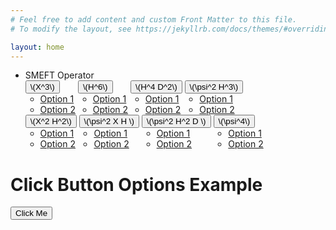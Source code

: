 ```yaml
---
# Feel free to add content and custom Front Matter to this file.
# To modify the layout, see https://jekyllrb.com/docs/themes/#overriding-theme-defaults

layout: home
---
```


<head>
  <title>Expandable Dropdown Menu Example</title>
  <script>
    function toggleDropdown() {
      var dropdownContent = document.getElementById("dropdown-content");
      dropdownContent.classList.toggle("show");
    }
  </script>
  <script src="https://polyfill.io/v3/polyfill.min.js?features=es6"></script>
  <script src="https://cdnjs.cloudflare.com/ajax/libs/mathjax/2.7.7/MathJax.js?config=TeX-MML-AM_CHTML"></script>
  <script>
    function toggleOptions() {
      var options = document.getElementById("options");
      options.style.display = options.style.display === "none" ? "block" : "none";
    }
  </script>  
  <style>
    .dropdown {
      position: relative;
      display: inline-block;
    }
    
    .dropdown-content {
      display: none;
      position: absolute;
      background-color: #f9f9f9;
      min-width: 160px;
      box-shadow: 0px 8px 16px 0px rgba(0,0,0,0.2);
      padding: 12px 16px;
    }
    
    .dropdown:hover .dropdown-content {
      display: block;
    }
    
    .options {
      display: none;
    }
  </style>
</head>
<body>
  <nav>
    <ul class="menu">
    <li> SMEFT   Operator </li>
      <li class="dropdown">
        <button onclick="toggleDropdown()">\(X^3\)</button>
        <ul class="dropdown-content" id="dropdown-content">
          <li><a href="#">Option 1</a></li>
          <li><a href="#">Option 2</a></li>
        </ul>
      </li>
      <li class="dropdown">
        <button onclick="toggleDropdown()">\(H^6\)</button>
        <ul class="dropdown-content" id="dropdown-content">
          <li><a href="#">Option 1</a></li>
          <li><a href="#">Option 2</a></li>
        </ul>
      </li>      
      <li class="dropdown">
        <button onclick="toggleDropdown()">\(H^4 D^2\)</button>
        <ul class="dropdown-content" id="dropdown-content">
          <li><a href="#">Option 1</a></li>
          <li><a href="#">Option 2</a></li>
        </ul>
      </li>
      <li class="dropdown">
        <button onclick="toggleDropdown()">\(\psi^2 H^3\)</button>
        <ul class="dropdown-content" id="dropdown-content">
          <li><a href="#">Option 1</a></li>
          <li><a href="#">Option 2</a></li>
        </ul>
      </li><br>           
            <li class="dropdown">
        <button onclick="toggleDropdown()">\(X^2 H^2\)</button>
        <ul class="dropdown-content" id="dropdown-content">
          <li><a href="#">Option 1</a></li>
          <li><a href="#">Option 2</a></li>
        </ul>
      </li>
      <li class="dropdown">
        <button onclick="toggleDropdown()">\(\psi^2 X H \)</button>
        <ul class="dropdown-content" id="dropdown-content">
          <li><a href="#">Option 1</a></li>
          <li><a href="#">Option 2</a></li>
        </ul>
      </li>      
      <li class="dropdown">
        <button onclick="toggleDropdown()">\(\psi^2 H^2 D \)</button>
        <ul class="dropdown-content" id="dropdown-content">
          <li><a href="#">Option 1</a></li>
          <li><a href="#">Option 2</a></li>
        </ul>
      </li>
      <li class="dropdown">
        <button onclick="toggleDropdown()">\(\psi^4\)</button>
        <ul class="dropdown-content" id="dropdown-content">
          <li><a href="#">Option 1</a></li>
          <li><a href="#">Option 2</a></li>
        </ul>
      </li>            
    </ul>
  </nav>
    <h1>Click Button Options Example</h1>
  <button onclick="toggleOptions()">Click Me</button>
  <div id="options" class="options">
    <ul>
      <li>Option 1</li>
      <li>Option 2</li>
      <li>Option 3</li>
    </ul>
  </div>
  
  <!-- Rest of your HTML content goes here -->

    
  


  


   
</body>
